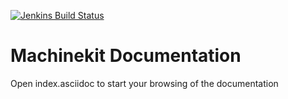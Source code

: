 [![Jenkins Build Status](https://jenkins.machinekit.io/job/machinekit-docs-playout/badge/icon)](https://jenkins.machinekit.io/job/machinekit-docs-playout)

# Machinekit Documentation

Open index.asciidoc to start your browsing of the documentation
